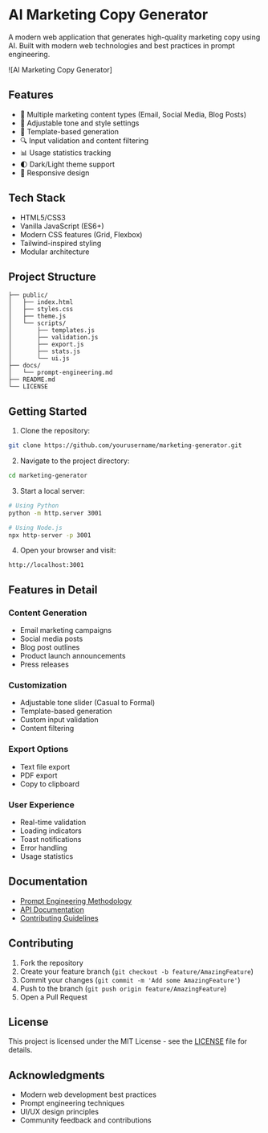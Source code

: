 # AI Marketing Copy Generator

A modern web application that generates high-quality marketing copy using AI. Built with modern web technologies and best practices in prompt engineering.

![AI Marketing Copy Generator]

## Features

- 🎯 Multiple marketing content types (Email, Social Media, Blog Posts)
- 🎨 Adjustable tone and style settings
- 📝 Template-based generation
- 🔍 Input validation and content filtering
- 📊 Usage statistics tracking
- 🌓 Dark/Light theme support
- 📱 Responsive design

## Tech Stack

- HTML5/CSS3
- Vanilla JavaScript (ES6+)
- Modern CSS features (Grid, Flexbox)
- Tailwind-inspired styling
- Modular architecture

## Project Structure

```
├── public/
│   ├── index.html
│   ├── styles.css
│   ├── theme.js
│   └── scripts/
│       ├── templates.js
│       ├── validation.js
│       ├── export.js
│       ├── stats.js
│       └── ui.js
├── docs/
│   └── prompt-engineering.md
├── README.md
└── LICENSE
```

## Getting Started

1. Clone the repository:
```bash
git clone https://github.com/yourusername/marketing-generator.git
```

2. Navigate to the project directory:
```bash
cd marketing-generator
```

3. Start a local server:
```bash
# Using Python
python -m http.server 3001

# Using Node.js
npx http-server -p 3001
```

4. Open your browser and visit:
```
http://localhost:3001
```

## Features in Detail

### Content Generation
- Email marketing campaigns
- Social media posts
- Blog post outlines
- Product launch announcements
- Press releases

### Customization
- Adjustable tone slider (Casual to Formal)
- Template-based generation
- Custom input validation
- Content filtering

### Export Options
- Text file export
- PDF export
- Copy to clipboard

### User Experience
- Real-time validation
- Loading indicators
- Toast notifications
- Error handling
- Usage statistics

## Documentation

- [Prompt Engineering Methodology](docs/prompt-engineering.md)
- [API Documentation](docs/api.md)
- [Contributing Guidelines](CONTRIBUTING.md)

## Contributing

1. Fork the repository
2. Create your feature branch (`git checkout -b feature/AmazingFeature`)
3. Commit your changes (`git commit -m 'Add some AmazingFeature'`)
4. Push to the branch (`git push origin feature/AmazingFeature`)
5. Open a Pull Request

## License

This project is licensed under the MIT License - see the [LICENSE](LICENSE) file for details.

## Acknowledgments

- Modern web development best practices
- Prompt engineering techniques
- UI/UX design principles
- Community feedback and contributions 
